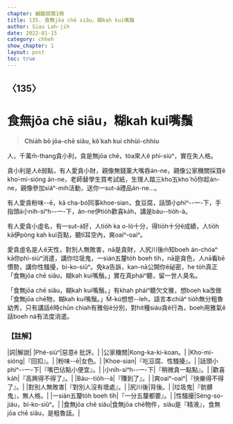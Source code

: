 ```yaml
---
chapter: 鹹酸甜第1冊
title: 135. 食無jōa chē siâu，糊kah kui嘴鬚
author: Siau Lah-jih
date: 2022-01-15
category: chheh
show_chapter: 1
layout: post
toc: true
---
```

  
## 〈135〉
# 食無jōa chē siâu，糊kah kui嘴鬚
>**Chia̍h bô jōa-chē siâu, kô͘ kah kui chhùi-chhiu**

人，千萬m̄-thang貪小利，貪是無jōa chē，tòa來人ê phì-siùⁿ，實在失人格。

貪小利是人ê弱點，有人愛貪小財，親像無錢薰大嘴吞án-ne，親像公家機關採買ê kho͘-mí-sióng án-ne，老師替學生買考試紙，生理人踏三kho͘五kho͘ hō͘你趁án-ne，親像參加siáⁿ-mih活動，送你一sut-á禮品án-ne…。

有人愛貪粉味--ē，kā cha-bó͘同事khoe-sian，食豆腐，話頭小phiⁿ--一-下，手指頭á小nih-siⁿh--一-下，án-ne伊tio̍h歡喜ka̍h，講是báu--tio̍h-à。

有人愛貪小虛名，有一sut-á好，人tio̍h ka o-ló十分，得tio̍h十分ê成績，人tio̍h kā伊pòng kah kui百點，聽tī耳空內，爽oaiⁿ-oaiⁿ。
 
愛貪虛名是人ê天性，對別人無敗害，nā是貪財，人尻川後m̄知boeh án-chóaⁿ kā你phì-siùⁿ消遣，講你垃圾鬼，一sián五釐to̍h boeh ti̍h，nā是貪色，人nā看bē慣勢，講你性騷擾，bí-ko-siûⁿ。免ka告訴，kan-nā公開你ê祕密，he to̍h真正「食無jōa chē siâu，糊kah kui嘴鬚。」實在真pháiⁿ聽，留一世人臭名。

「食無jōa chē siâu，糊kah kui嘴鬚。」有khah pháiⁿ聽欠文雅，想boeh ka改做「食無jōa chē物，糊kah kui嘴鬚。」M̄-kú想想--leh，語言本chiâⁿ tio̍h無分粗魯幼秀，只有講話ê時chūn chiah有雅俗ê分別，對hit種siáu貪ê行為，boeh用雅氣ê話boeh ná有法度消遣。

### 【註解】

|詞|解說|
|Phé-siùⁿ|惡意ê 批評。|
|公家機關|Kong-ka-ki-koan。|
|Kho͘-mí-sióng|『回扣』。|
|粉味--ē|女色。|
|Khoe-sian|『吃豆腐、性騷擾』。|
|話頭小phiⁿ--一-下|『嘴巴佔點小便宜』。|
|小nih-siⁿh--一-下|『稍微貪一點點』。|
|歡喜ka̍h|『高興得不得了』。|
|Báu--tio̍h--à|『賺到了』。|
|爽oaiⁿ-oaiⁿ|『快樂得不得了』。|
|對別人無敗害|『對別人沒有壞處』。|
|尻川後|背後。|
|垃圾鬼|『骯髒鬼』，無人格。|
|一sián五釐to̍h boeh ti̍h|『一分五釐都要』。|
|性騷擾|Sèng-so-jiáu，bí-ko-siûⁿ。|
|食無jōa chē siâu|食無jōa chē物件，siâu是『精液』，食無jōa chē siâu，是粗魯話。|
